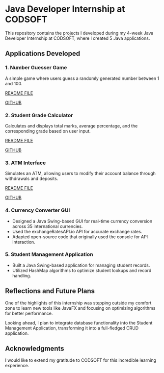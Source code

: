 # Java Developer Internship at CODSOFT  

This repository contains the projects I developed during my 4-week Java Developer Internship at CODSOFT, where I created 5 Java applications.  

## Applications Developed  
### 1. Number Guesser Game  
A simple game where users guess a randomly generated number between 1 and 100. 

[README FILE](https://github.com/Crash105/CODSOFT/blob/main/NumberGuesser.md)

[GITHUB](https://github.com/Crash105/CODSOFT/blob/main/numberguesser.java)

### 2. Student Grade Calculator  
Calculates and displays total marks, average percentage, and the corresponding grade based on user input.  

[README FILE](https://github.com/Crash105/CODSOFT/blob/main/STUDENT.md)

[GITHUB](https://github.com/Crash105/CODSOFT/blob/main/studentgrade.java)


### 3. ATM Interface  
Simulates an ATM, allowing users to modify their account balance through withdrawals and deposits.  

[README FILE](https://github.com/Crash105/CODSOFT/blob/main/ATM.md)

[GITHUB](https://github.com/Crash105/CODSOFT/tree/main/atm)

### 4. Currency Converter GUI  
- Designed a Java Swing-based GUI for real-time currency conversion across 35 international currencies.  
- Used the exchangeRatesAPI.io API for accurate exchange rates.  
- Adapted open-source code that originally used the console for API interaction.  

### 5. Student Management Application  
- Built a Java Swing-based application for managing student records.  
- Utilized HashMap algorithms to optimize student lookups and record handling.  

## Reflections and Future Plans  
One of the highlights of this internship was stepping outside my comfort zone to learn new tools like JavaFX and focusing on optimizing algorithms for better performance.  

Looking ahead, I plan to integrate database functionality into the Student Management Application, transforming it into a full-fledged CRUD application.  

## Acknowledgments  
I would like to extend my gratitude to CODSOFT for this incredible learning experience.  
